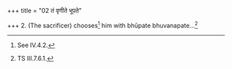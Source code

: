 +++
title = "02 तं वृणीते भूपते"

+++
2. (The sacrificer) chooses[^1] him with bhūpate bhuvanapate...[^2]   

[^1]: See IV.4.2.  

[^2]: TS III.7.6.1.

